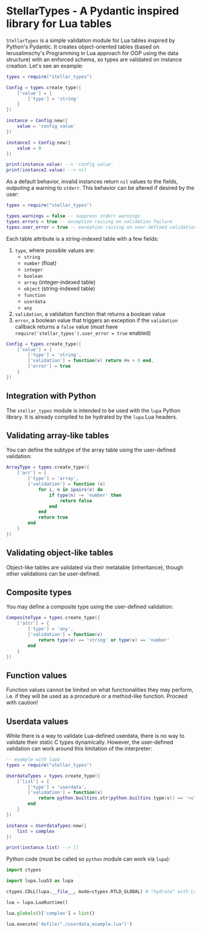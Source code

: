 # StellarTypes - A Pydantic inspired library for Lua tables

`StellarTypes` is a simple validation module for Lua tables inspired by Python's Pydantic. It creates object-oriented tables (based on Ierusalimschy's Programming in Lua approach for OOP using the data structure) with an enforced schema, so types are validated on instance creation. Let's see an example:

```lua
types = require("stellar_types")

Config = types.create_type({
    ['value'] = {
        ['type'] = 'string'
    }
})

instance = Config:new({
    value = 'config value'
})

instance2 = Config:new({
    value = 0
})

print(instance.value) --> 'config value'
print(instance2.value) --> nil
```

As a default behavior, invalid instances return `nil` values to the fields, outputing a warning to `stderr`. This behavior can be altered if desired by the user:

```lua
types = require("stellar_types")

types.warnings = false -- suppress stderr warnings
types.errors = true -- exception raising on validation failure
types.user_error = true -- exception raising on user-defined validation failure
```

Each table attribute is a string-indexed table with a few fields:

1. `type`, where possible values are:
    + `string`
    + `number` (float)
    + `integer`
    + `boolean`
    + `array` (integer-indexed table)
    + `object` (string-indexed table)
    + `function`
    + `userdata`
    + `any`
2. `validation`, a validation function that returns a boolean value
3. `error`, a boolean value that triggers an exception if the `validation` callback returns a `false` value (must have `require('stellar_types').user_error = true` enabled)

```lua
Config = types.create_type({
    ['value'] = {
        ['type'] = 'string',
        ['validation'] = function(v) return #v > 0 end,
        ['error'] = true
    }
})
```

## Integration with Python

The `stellar_types` module is intended to be used with the `lupa` Python library. It is already compiled to be hydrated by the `lupa` Lua headers.

## Validating array-like tables

You can define the subtype of the array table using the user-defined validation:

```lua
ArrayType = types.create_type({
    ['arr'] = {
        ['type'] = 'array',
        ['validation'] = function (v)
            for i, n in ipairs(v) do
                if type(n) ~= 'number' then
                    return false
                end
            end
            return true
        end
    }
})
```

## Validating object-like tables

Object-like tables are validated via their metatable (inheritance), though other validations can be user-defined.

## Composite types

You may define a composite type using the user-defined validation:

```lua
CompositeType = types.create_type({
    ['attr'] = {
        ['type'] = 'any',
        ['validation'] = function(v)
            return type(v) == 'string' or type(v) == 'number'
        end
    }
})
```

## Function values

Function values cannot be limited on what functionalities they may perform, i.e. if they will be used as a procedure or a method-like function. Proceed with caution!

## Userdata values

While there is a way to validate Lua-defined userdata, there is no way to validate their static C types dynamically. However, the user-defined validation can work around this limitation of the interpreter:

```lua
-- example with lupa
types = require("stellar_types")

UserdataTypes = types.create_type({
    ['list'] = {
        ['type'] = 'userdata',
        ['validation'] = function(v)
            return python.builtins.str(python.builtins.type(v)) == '<class \'list\'>'
        end
    } 
})

instance = UserdataTypes:new({
    list = complex
})

print(instance.list) --> []
```

Python code (must be called so `python` module can work via `lupa`):

```python
import ctypes

import lupa.lua53 as lupa

ctypes.CDLL(lupa.__file__, mode=ctypes.RTLD_GLOBAL) # "hydrate" with Lua headers, dynamically

lua = lupa.LuaRuntime()

lua.globals()['complex'] = list()

lua.execute('dofile("./userdata_example.lua")')
```